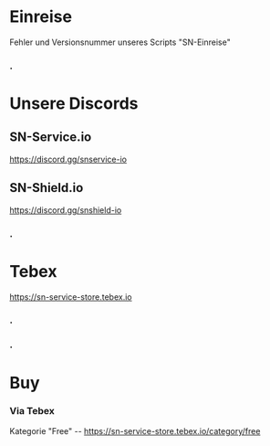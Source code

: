 # Einreise
Fehler und Versionsnummer unseres Scripts "SN-Einreise"
### .
# Unsere Discords
## SN-Service.io
https://discord.gg/snservice-io

## SN-Shield.io
https://discord.gg/snshield-io
### .
# Tebex
https://sn-service-store.tebex.io
### .
### .
# Buy
### Via Tebex
Kategorie "Free" -- https://sn-service-store.tebex.io/category/free
